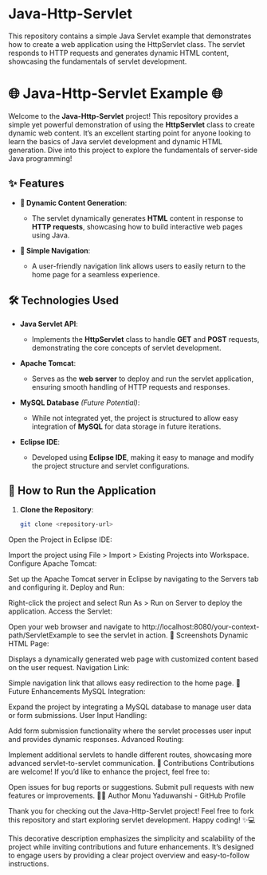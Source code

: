 # Java-Http-Servlet
This repository contains a simple Java Servlet example that demonstrates how to create a web application using the HttpServlet class. The servlet responds to HTTP requests and generates dynamic HTML content, showcasing the fundamentals of servlet development.

# 🌐 Java-Http-Servlet Example 🌐

Welcome to the **Java-Http-Servlet** project! This repository provides a simple yet powerful demonstration of using the **HttpServlet** class to create dynamic web content. It’s an excellent starting point for anyone looking to learn the basics of Java servlet development and dynamic HTML generation. Dive into this project to explore the fundamentals of server-side Java programming!

## ✨ Features

- **📄 Dynamic Content Generation**:
  - The servlet dynamically generates **HTML** content in response to **HTTP requests**, showcasing how to build interactive web pages using Java.

- **🔗 Simple Navigation**:
  - A user-friendly navigation link allows users to easily return to the home page for a seamless experience.

## 🛠 Technologies Used

- **Java Servlet API**:
  - Implements the **HttpServlet** class to handle **GET** and **POST** requests, demonstrating the core concepts of servlet development.

- **Apache Tomcat**:
  - Serves as the **web server** to deploy and run the servlet application, ensuring smooth handling of HTTP requests and responses.

- **MySQL Database** *(Future Potential)*:
  - While not integrated yet, the project is structured to allow easy integration of **MySQL** for data storage in future iterations.

- **Eclipse IDE**:
  - Developed using **Eclipse IDE**, making it easy to manage and modify the project structure and servlet configurations.

## 🚀 How to Run the Application

1. **Clone the Repository**:

   ```bash
   git clone <repository-url>

Open the Project in Eclipse IDE:

Import the project using File > Import > Existing Projects into Workspace.
Configure Apache Tomcat:

Set up the Apache Tomcat server in Eclipse by navigating to the Servers tab and configuring it.
Deploy and Run:

Right-click the project and select Run As > Run on Server to deploy the application.
Access the Servlet:

Open your web browser and navigate to http://localhost:8080/your-context-path/ServletExample to see the servlet in action.
🎨 Screenshots
Dynamic HTML Page:

Displays a dynamically generated web page with customized content based on the user request.
Navigation Link:

Simple navigation link that allows easy redirection to the home page.
🌱 Future Enhancements
MySQL Integration:

Expand the project by integrating a MySQL database to manage user data or form submissions.
User Input Handling:

Add form submission functionality where the servlet processes user input and provides dynamic responses.
Advanced Routing:

Implement additional servlets to handle different routes, showcasing more advanced servlet-to-servlet communication.
🤝 Contributions
Contributions are welcome! If you’d like to enhance the project, feel free to:

Open issues for bug reports or suggestions.
Submit pull requests with new features or improvements.
👨‍💻 Author
Monu Yaduwanshi - GitHub Profile

Thank you for checking out the Java-Http-Servlet project! Feel free to fork this repository and start exploring servlet development. Happy coding! ✨💻

This decorative description emphasizes the simplicity and scalability of the project while inviting contributions and future enhancements. It’s designed to engage users by providing a clear project overview and easy-to-follow instructions.
